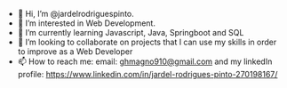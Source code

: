 - 👋 Hi, I’m @jardelrodriguespinto.
- 👀 I’m interested in Web Development.
- 🌱 I’m currently learning Javascript, Java, Springboot and SQL
- 💞️ I’m looking to collaborate on projects that I can use my skills in order to improve as a Web Developer
- 📫 How to reach me: email: ghmagno910@gmail.com and my linkedIn profile: https://www.linkedin.com/in/jardel-rodrigues-pinto-270198167/
